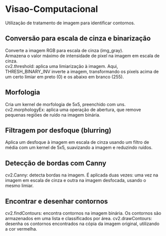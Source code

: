 # Visao-Computacional
Utilização de tratamento de imagem para identificar contornos.

## Conversão para escala de cinza e binarização

Converte a imagem RGB para escala de cinza (img_gray).<br>
Armazena o valor máximo de intensidade de pixel na imagem em escala de cinza.<br>
cv2.threshold: aplica uma limiarização à imagem. Aqui, THRESH_BINARY_INV inverte a imagem, transformando os pixels acima de um certo limiar em preto (0) e os abaixo em branco (255).

## Morfologia
Cria um kernel de morfologia de 5x5, preenchido com uns.
cv2.morphologyEx: aplica uma operação de abertura, que remove pequenas regiões de ruído na imagem binária.

## Filtragem por desfoque (blurring)
Aplica um desfoque à imagem em escala de cinza usando um filtro de média com um kernel de 5x5, suavizando a imagem e reduzindo ruídos.

## Detecção de bordas com Canny
cv2.Canny: detecta bordas na imagem. É aplicada duas vezes: uma vez na imagem em escala de cinza e outra na imagem desfocada, usando o mesmo limiar.

## Encontrar e desenhar contornos
cv2.findContours: encontra contornos na imagem binária. Os contornos são armazenados em uma lista e classificados por área.
cv2.drawContours: desenha os contornos encontrados na cópia da imagem original, utilizando a cor vermelha.
